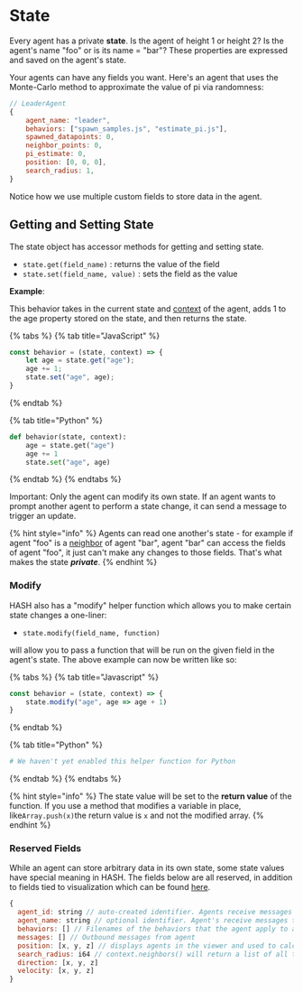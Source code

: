 # State

Every agent has a private **state**. Is the agent of height 1 or height 2? Is the agent's name "foo" or is its name = "bar"? These properties are expressed and saved on the agent's state.

Your agents can have any fields you want. Here's an agent that uses the Monte-Carlo method to approximate the value of pi via randomness:

```javascript
// LeaderAgent
{
    agent_name: "leader",
    behaviors: ["spawn_samples.js", "estimate_pi.js"],
    spawned_datapoints: 0,
    neighbor_points: 0,
    pi_estimate: 0,
    position: [0, 0, 0],
    search_radius: 1,
}
```

Notice how we use multiple custom fields to store data in the agent.

## Getting and Setting State

The state object has accessor methods for getting and setting state.

* `state.get(field_name)` : returns the value of the field
* `state.set(field_name, value)` : sets the field as the value

**Example**:

This behavior takes in the current state and [context](context.md) of the agent, adds 1 to the age property stored on the state, and then returns the state.

{% tabs %}
{% tab title="JavaScript" %}
```javascript
const behavior = (state, context) => {
    let age = state.get("age");
    age += 1;
    state.set("age", age);
}
```
{% endtab %}

{% tab title="Python" %}
```python
def behavior(state, context):
    age = state.get("age")
    age += 1
    state.set("age", age)
```
{% endtab %}
{% endtabs %}

Important: Only the agent can modify its own state. If an agent wants to prompt another agent to perform a state change, it can send a message to trigger an update.

{% hint style="info" %}
Agents can read one another's state - for example if agent "foo" is a [neighbor](context.md) of agent "bar", agent "bar" can access the fields of agent "foo", it just can't make any changes to those fields. That's what makes the state _**private**_.
{% endhint %}

### Modify

HASH also has a "modify" helper function which allows you to make certain state changes a one-liner:

* `state.modify(field_name, function)` 

will allow you to pass a function that will be run on the given field in the agent's state. The above example can now be written like so:

{% tabs %}
{% tab title="Javascript" %}
```javascript
const behavior = (state, context) => {
    state.modify("age", age => age + 1)
}
```
{% endtab %}

{% tab title="Python" %}
```python
# We haven't yet enabled this helper function for Python
```
{% endtab %}
{% endtabs %}

{% hint style="info" %}
The state value will be set to the **return value** of the function. If you use a method that modifies a variable in place, like`Array.push(x)`the return value is `x` and not the modified array.
{% endhint %}

### Reserved Fields

While an agent can store arbitrary data in its own state, some state values have special meaning in HASH. The fields below are all reserved, in addition to fields tied to visualization which can be found [here](visualization/).

```javascript
{ 
  agent_id: string // auto-created identifier. Agents receive messages to their ID.
  agent_name: string // optional identifier. Agent's receive messages to their name. 
  behaviors: [] // Filenames of the behaviors that the agent apply to advance their state every simulation step N to N+1. 
  messages: [] // Outbound messages from agent 
  position: [x, y, z] // displays agents in the viewer and used to calculate neighbors 
  search_radius: i64 // context.neighbors() will return a list of all the agents within the search radius
  direction: [x, y, z]
  velocity: [x, y, z]
}
```

